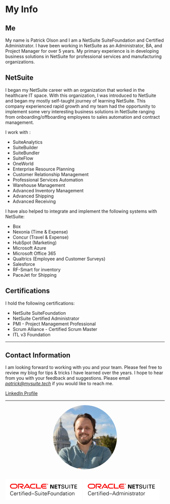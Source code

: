 # My Info

## Me

My name is Patrick Olson and I am a NetSuite SuiteFoundation and Certified Administrator. I have been working in NetSuite as an Administrator, BA, and Project Manager for over 5 years. My primary experience is in developing business solutions in NetSuite for professional services and manufacturing organizations.

## NetSuite

I began my NetSuite career with an organization that worked in the healthcare IT space. With this organization, I was introduced to NetSuite and began my mostly self-taught journey of learning NetSuite. This company experienced rapid growth and my team had the opportunity to implement some very interesting business solutions in NetSuite ranging from onboarding/offboarding employees to sales automation and contract management.

I work with :

- SuiteAnalytics
- SuiteBuilder
- SuiteBundler
- SuiteFlow
- OneWorld
- Enterprise Resource Planning 
- Customer Relationship Management
- Professional Services Automation
- Warehouse Management
- Advanced Inventory Management
- Advanced Shipping
- Advanced Receiving

I have also helped to integrate and implement the following systems with NetSuite:

- Box
- Nexonia (Time & Expense)
- Concur (Travel & Expense)
- HubSpot (Marketing)
- Microsoft Azure
- Microsoft Office 365
- Qualtrics (Employee and Customer Surveys)
- Salesforce
- RF-Smart for inventory
- PaceJet for Shipping


## Certifications

I hold the following certifications:

- NetSuite SuiteFoundation
- NetSuite Certified Administrator
- PMI - Project Management Professional
- Scrum Alliance - Certified Scrum Master
- ITL v3 Foundation
---

## Contact Information
I am looking forward to working with you and your team. Please feel free to review my blog for tips & tricks I have learned over the years. I hope to hear from you with your feedback and suggestions. Please email [*patrick@mysuite.tech*](mailto:patrick@mysuite.tech) if you would like to reach me.

[LinkedIn Profile](https://www.linkedin.com/in/patrick-olson-pmp-csm-137a9435/)

---

<a href="https://www.linkedin.com/in/patrick-olson-pmp-csm-137a9435/" target="_blank"><img src="../img/profile.jpg" title="Patrick Olson - LinkedIn Profile" alt="Patrick Olson - LinkedIn Profile" width=40% height="auto" style="border-radius: 50%; display: block; margin-left: auto; margin-right: auto"><br></a>

<img src="../img/certfound.png" width=48%>
<img src="../img/certadmin.png" width=48%>

